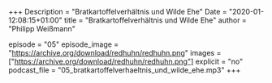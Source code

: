 +++
Description = "Bratkartoffelverhältnis und Wilde Ehe"
Date = "2020-01-12:08:15+01:00"
title = "Bratkartoffelverhältnis und Wilde Ehe"
author = "Philipp Weißmann"

episode = "05"
episode_image = "https://archive.org/download/redhuhn/redhuhn.png"
images = ["https://archive.org/download/redhuhn/redhuhn.png"]
explicit = "no"
podcast_file = "05_bratkartoffelverhaeltnis_und_wilde_ehe.mp3"
+++